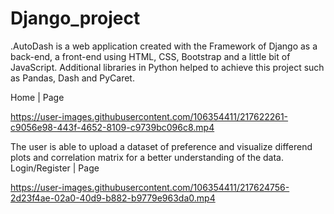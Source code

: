 # Django_project
.AutoDash is a web application created with the Framework of Django as a back-end, a front-end using HTML, CSS, Bootstrap and a little bit of JavaScript. 
Additional libraries in Python helped to achieve this project such as Pandas, Dash and PyCaret. 

Home | Page

https://user-images.githubusercontent.com/106354411/217622261-c9056e98-443f-4652-8109-c9739bc096c8.mp4

The user is able to upload a dataset of preference and visualize differend plots and correlation matrix for a better understanding of the data.
Login/Register | Page

https://user-images.githubusercontent.com/106354411/217624756-2d23f4ae-02a0-40d9-b882-b9779e963da0.mp4

